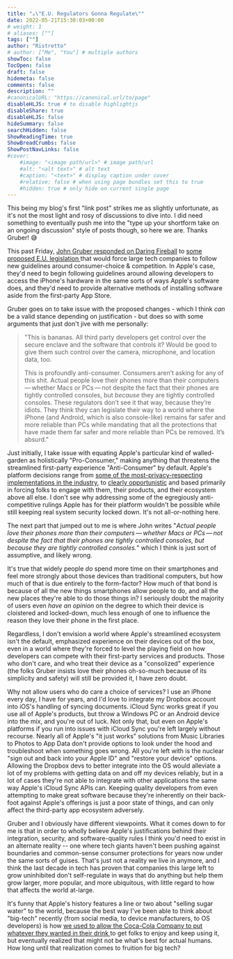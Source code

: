 ```yaml
---
title: "☕\"E.U. Regulators Gonna Regulate\""
date: 2022-05-21T15:30:03+00:00
# weight: 1
# aliases: [""]
tags: [""]
author: "Ristretto"
# author: ["Me", "You"] # multiple authors
showToc: false
TocOpen: false
draft: false
hidemeta: false
comments: false
description: ""
#canonicalURL: "https://canonical.url/to/page"
disableHLJS: true # to disable highlightjs
disableShare: true
disableHLJS: false
hideSummary: false
searchHidden: false
ShowReadingTime: true
ShowBreadCrumbs: false
ShowPostNavLinks: false
#cover:
    #image: "<image path/url>" # image path/url
    #alt: "<alt text>" # alt text
    #caption: "<text>" # display caption under cover
    #relative: false # when using page bundles set this to true
    #hidden: true # only hide on current single page
---
```

This being my blog's first "link post" strikes me as slightly unfortunate, as it's not the most light and rosy of discussions to dive into. I did need something to eventually push me into the "type up your shortform take on an ongoing discussion" style of posts though, so here we are. Thanks Gruber! 😅

This past Friday, [John Gruber responded on Daring Fireball](https://daringfireball.net/linked/2022/05/20/eu-regulators-gonna-regulate) to [some proposed E.U. legislation ](https://www.macrumors.com/2022/05/20/eu-plans-to-force-apple-to-give-developers-access/) that would force large tech companies to follow new guidelines around consumer-choice & competition. In Apple's case, they'd need to begin following guidelines around allowing developers to access the iPhone's hardware in the same sorts of ways Apple's software does, and they'd need to provide alternative methods of installing software aside from the first-party App Store.

Gruber goes on to take issue with the proposed changes - which I think *can* be a valid stance depending on justification - but does so with some arguments that just don't jive with me personally: 

>"This is bananas. All third party developers get control over the secure enclave and the software that controls it? Would be good to give them such control over the camera, microphone, and location data, too.
>
>This is profoundly anti-consumer. Consumers aren’t asking for any of this shit. Actual people love their phones more than their computers — whether Macs or PCs — not despite the fact that their phones are tightly controlled consoles, but _because_ they are tightly controlled consoles. These regulators don’t see it that way, because they’re idiots. They think they can legislate their way to a world where the iPhone (and Android, which is also console-like) remains far safer and more reliable than PCs while mandating that all the protections that have made them far safer and more reliable than PCs be removed. It’s absurd."

Just initially, I take issue with equating Apple's particular kind of walled-garden as holistically "Pro-Consumer," making anything that threatens the streamlined first-party experience "Anti-Consumer" by default. Apple's platform decisions range from [some of the most-privacy-respecting implementations in the industry](https://machinelearning.apple.com/research/recognizing-people-photos), to [clearly opportunistic](https://www.verdict.co.uk/apple-watch-keyboard-app-store/) and based primarily in forcing folks to engage with them, their products, and their ecosystem above all else. I don't see why addressing some of the egregiously anti-competitive rulings Apple has for their platform wouldn't be possible while still keeping real system security locked down. It's not all-or-nothing here. 

The next part that jumped out to me is where John writes "*Actual people love their phones more than their computers — whether Macs or PCs — not despite the fact that their phones are tightly controlled consoles, but _because_ they are tightly controlled consoles.*" which I think is just sort of assumptive, and likely wrong. 

It's true that widely people *do* spend more time on their smartphones and feel more strongly about those devices than traditional computers, but how much of that is due entirely to the form-factor? How much of that bond is because of all the new things smartphones allow people to do, and all the new places they're able to do those things in? I seriously doubt the majority of users even *have an opinion* on the degree to which their device is cloistered and locked-down, much less enough of one to influence the reason they love their phone in the first place.

Regardless, I don't envision a world where Apple's streamlined ecosystem isn't the default, emphasized experience on their devices out of the box, even in a world where they're forced to level the playing field on how developers can compete with their first-party services and products. Those who don't care, and who treat their device as a "consolized" experience (the folks Gruber insists love their phones oh-so-much because of its simplicity and safety) will still be provided it, I have zero doubt. 

Why not allow users who do care a choice of services? I use an iPhone every day, I have for years, and I'd love to integrate my Dropbox account into iOS's handling of syncing documents. iCloud Sync works great if you use all of Apple's products, but throw a Windows PC or an Android device into the mix, and you're out of luck. Not only that, but even on Apple's platforms if you run into issues with iCloud Sync you're left largely without recourse. Nearly all of Apple's "it just works" solutions from Music Libraries to Photos to App Data don't provide options to look under the hood and troubleshoot when something goes wrong. All you're left with is the nuclear "sign out and back into your Apple ID" and "restore your device" options. Allowing the Dropbox devs to better integrate into the OS would alleviate a lot of my problems with getting data on and off my devices reliably, but in a lot of cases they're not able to integrate with other applications the same way Apple's iCloud Sync APIs can. Keeping quality developers from even attempting to make great software because they're inherently on their back-foot against Apple's offerings is just a poor state of things, and can only affect the third-party app ecosystem adversely.

Gruber and I obviously have different viewpoints. What it comes down to for me is that in order to wholly believe Apple's justifications behind their integration, security, and software-quality rules I think you'd need to exist in an alternate reality -- one where tech giants haven't been pushing against boundaries and common-sense consumer protections for years now under the same sorts of guises. That's just not a reality we live in anymore, and I think the last decade in tech has proven that companies this large left to grow uninhibited don't self-regulate in ways that do anything but help them grow larger, more popular, and more ubiquitous, with little regard to how that affects the world at-large.

It's funny that Apple's history features a line or two about "selling sugar water" to the world, because the best way I've been able to think about "big-tech" recently (from social media, to device manufacturers, to OS developers) is how [we used to allow the Coca-Cola Company to put whatever they wanted in their drink ](https://en.wikipedia.org/wiki/Coca-Cola#Use_of_stimulants_in_formula)to get folks to enjoy and keep using it, but eventually realized that might not be what's best for actual humans. How long until that realization comes to fruition for big tech?